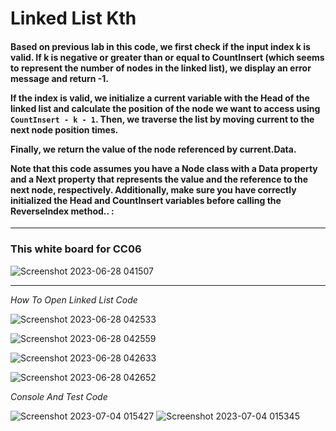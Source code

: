 
<h1>Linked List Kth</h1>

<h4>Based on previous lab in this code, we first check if the input index k is valid. If k is negative or greater than or equal to CountInsert (which seems to represent the number of nodes in the linked list), we display an error message and return -1.

If the index is valid, we initialize a current variable with the Head of the linked list and calculate the position of the node we want to access using<code> CountInsert - k - 1</code>. Then, we traverse the list by moving current to the next node position times.

Finally, we return the value of the node referenced by current.Data.

Note that this code assumes you have a Node class with a Data property and a Next property that represents the value and the reference to the next node, respectively. Additionally, make sure you have correctly initialized the Head and CountInsert variables before calling the ReverseIndex method.. :</h4>
<hr>
<h3>This white board for CC06</h3>
  
 ![Screenshot 2023-06-28 041507](https://github.com/bashar-27/Algo-And-DataStructure/assets/83985765/b1ad2a96-edc8-43f8-b421-698845e5ada8)


<hr>

*How To Open Linked List Code*

![Screenshot 2023-06-28 042533](https://github.com/bashar-27/Algo-And-DataStructure/assets/83985765/6f85247f-506a-4c45-8d9d-362a98d1b5d3)


![Screenshot 2023-06-28 042559](https://github.com/bashar-27/Algo-And-DataStructure/assets/83985765/41f5467b-d993-4fe0-8721-548bf7b2251a)

![Screenshot 2023-06-28 042633](https://github.com/bashar-27/Algo-And-DataStructure/assets/83985765/08275214-12b2-4a51-8232-ad4e906bd8fe)

![Screenshot 2023-06-28 042652](https://github.com/bashar-27/Algo-And-DataStructure/assets/83985765/a1fec5bf-3e04-4090-b0c8-c0555621dae0)

*Console And Test Code*


![Screenshot 2023-07-04 015427](https://github.com/bashar-27/Algo-And-DataStructure/assets/83985765/5090a8d2-6702-4976-a86c-cbc14146b7c6)
![Screenshot 2023-07-04 015345](https://github.com/bashar-27/Algo-And-DataStructure/assets/83985765/afa9d20d-cd3d-4ae9-9f0f-12626711d27c)

